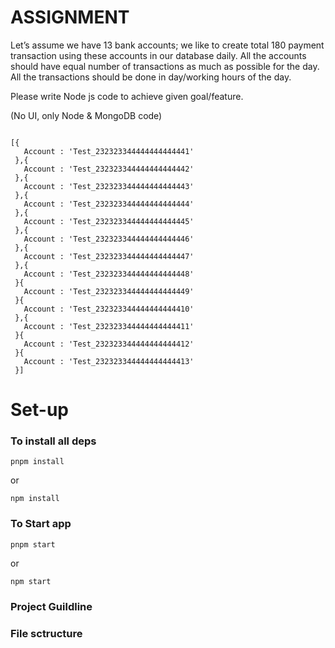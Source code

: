 # ASSIGNMENT 

Let’s assume we have 13 bank accounts; we like to create total 180 payment transaction using these accounts in our database daily. All the accounts should have equal number of transactions as much as possible for the day. All the transactions should be done in day/working hours of the day. 

Please write Node js code to achieve given goal/feature.  

(No UI, only Node & MongoDB code) 

```  

[{ 
   Account : 'Test_232323344444444444441' 
 },{ 
   Account : 'Test_232323344444444444442' 
 },{ 
   Account : 'Test_232323344444444444443' 
 },{ 
   Account : 'Test_232323344444444444444' 
 },{ 
   Account : 'Test_232323344444444444445' 
 },{ 
   Account : 'Test_232323344444444444446' 
 },{ 
   Account : 'Test_232323344444444444447' 
 },{ 
   Account : 'Test_232323344444444444448' 
 }{ 
   Account : 'Test_232323344444444444449' 
 }{ 
   Account : 'Test_232323344444444444410' 
 },{ 
   Account : 'Test_232323344444444444411' 
 }{ 
   Account : 'Test_232323344444444444412' 
 }{ 
   Account : 'Test_232323344444444444413' 
 }] 

 ```

 # Set-up

 ### To install all deps 
 ```
 pnpm install 
 ```
 or
 ```
 npm install
 ```

 ### To Start app 
 ``` 
 pnpm start 
 ```
 or
 ```
 npm start
 ```

 ### Project Guildline

 ### File sctructure